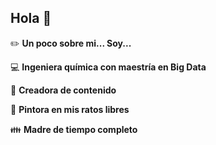 ## Hola 👋

:pencil2:  **Un poco sobre mi... Soy...**

:computer:  **Ingeniera química con maestría en Big Data**

:pencil:  **Creadora de contenido**

:art:  **Pintora en mis ratos libres**

:family:  **Madre de tiempo completo**